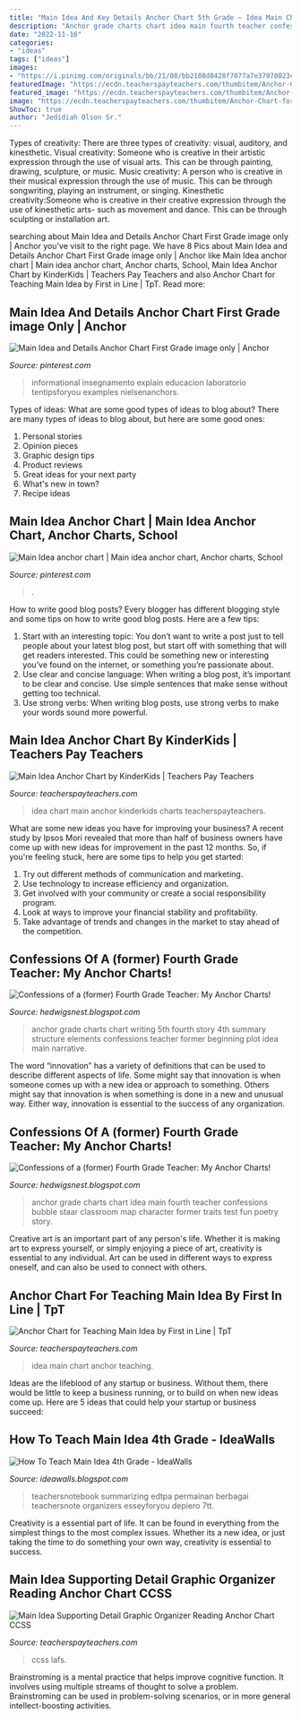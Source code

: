 ```yaml
---
title: "Main Idea And Key Details Anchor Chart 5th Grade ~ Idea Main Chart Anchor Teaching"
description: "Anchor grade charts chart idea main fourth teacher confessions bubble staar classroom map character former traits test fun poetry story"
date: "2022-11-16"
categories:
- "ideas"
tags: ["ideas"]
images:
- "https://i.pinimg.com/originals/bb/21/08/bb2108d8428f7077a7e37970023c9631.jpg"
featuredImage: "https://ecdn.teacherspayteachers.com/thumbitem/Anchor-Chart-for-Teaching-Main-Idea-3135969-1493577863/original-3135969-1.jpg"
featured_image: "https://ecdn.teacherspayteachers.com/thumbitem/Anchor-Chart-for-Teaching-Main-Idea-3135969-1493577863/original-3135969-1.jpg"
image: "https://ecdn.teacherspayteachers.com/thumbitem/Anchor-Chart-for-Teaching-Main-Idea-3135969-1493577863/original-3135969-1.jpg"
ShowToc: true
author: "Jedidiah Olson Sr."
---
```



Types of creativity: There are three types of creativity: visual, auditory, and kinesthetic.
Visual creativity: Someone who is creative in their artistic expression through the use of visual arts. This can be through painting, drawing, sculpture, or music. Music creativity: A person who is creative in their musical expression through the use of music. This can be through songwriting, playing an instrument, or singing. Kinesthetic creativity:Someone who is creative in their creative expression through the use of kinesthetic arts- such as movement and dance. This can be through sculpting or installation art.

	

		
searching about Main Idea and Details Anchor Chart First Grade image only | Anchor you've visit to the right page. We have 8 Pics about Main Idea and Details Anchor Chart First Grade image only | Anchor like Main Idea anchor chart | Main idea anchor chart, Anchor charts, School, Main Idea Anchor Chart by KinderKids | Teachers Pay Teachers and also Anchor Chart for Teaching Main Idea by First in Line | TpT. Read more:
		
    
## Main Idea And Details Anchor Chart First Grade image Only | Anchor

<img loading=lazy src="https://i.pinimg.com/originals/50/b7/e0/50b7e00bca9a4ebc6fe5b6bf58a6950f.jpg" onerror="this.onerror=null;this.src='https://tse4.mm.bing.net/th?id=OIP.WXKreq4SjKrBZZLAWf3fnQAAAA&amp;pid=15.1';" alt="Main Idea and Details Anchor Chart First Grade image only | Anchor">

_Source: pinterest.com_

>informational insegnamento explain educacion laboratorio tentipsforyou examples nielsenanchors. 

	

Types of ideas: What are some good types of ideas to blog about?
There are many types of ideas to blog about, but here are some good ones:
1. Personal stories 
2. Opinion pieces 
3. Graphic design tips 
4. Product reviews 
5. Great ideas for your next party 
6. What's new in town? 
7. Recipe ideas 

    
## Main Idea Anchor Chart | Main Idea Anchor Chart, Anchor Charts, School

<img loading=lazy src="https://i.pinimg.com/originals/bb/21/08/bb2108d8428f7077a7e37970023c9631.jpg" onerror="this.onerror=null;this.src='https://tse2.mm.bing.net/th?id=OIP.8UzTIX4M955g2zJTvpPSUAHaJ4&amp;pid=15.1';" alt="Main Idea anchor chart | Main idea anchor chart, Anchor charts, School">

_Source: pinterest.com_

>. 

	

How to write good blog posts?
Every blogger has different blogging style and some tips on how to write good blog posts. Here are a few tips: 
1. Start with an interesting topic: You don’t want to write a post just to tell people about your latest blog post, but start off with something that will get readers interested. This could be something new or interesting you’ve found on the internet, or something you’re passionate about. 
2. Use clear and concise language: When writing a blog post, it’s important to be clear and concise. Use simple sentences that make sense without getting too technical. 
3. Use strong verbs: When writing blog posts, use strong verbs to make your words sound more powerful.

    
## Main Idea Anchor Chart By KinderKids | Teachers Pay Teachers

<img loading=lazy src="https://ecdn.teacherspayteachers.com/thumbitem/Main-Idea-Anchor-Chart-3884931-1530191073/original-3884931-2.jpg" onerror="this.onerror=null;this.src='https://tse1.mm.bing.net/th?id=OIP.5A9dCQDtmOP2aSm5RJFWjQAAAA&amp;pid=15.1';" alt="Main Idea Anchor Chart by KinderKids | Teachers Pay Teachers">

_Source: teacherspayteachers.com_

>idea chart main anchor kinderkids charts teacherspayteachers. 

	

What are some new ideas you have for improving your business?
A recent study by Ipsos Mori revealed that more than half of business owners have come up with new ideas for improvement in the past 12 months. So, if you're feeling stuck, here are some tips to help you get started: 
1. Try out different methods of communication and marketing.
2. Use technology to increase efficiency and organization.
3. Get involved with your community or create a social responsibility program.
4. Look at ways to improve your financial stability and profitability.
5. Take advantage of trends and changes in the market to stay ahead of the competition.

    
## Confessions Of A (former) Fourth Grade Teacher: My Anchor Charts!

<img loading=lazy src="http://3.bp.blogspot.com/-dI3H7X0Nh1E/T6CZPO2EygI/AAAAAAAAAds/jDDALaGxqyw/s1600/today%2B001.JPG" onerror="this.onerror=null;this.src='https://tse2.mm.bing.net/th?id=OIP.D-x8N4g55dVDLCmkr9KcrgHaFi&amp;pid=15.1';" alt="Confessions of a (former) Fourth Grade Teacher: My Anchor Charts!">

_Source: hedwigsnest.blogspot.com_

>anchor grade charts chart writing 5th fourth story 4th summary structure elements confessions teacher former beginning plot idea main narrative. 

	

The word “innovation” has a variety of definitions that can be used to describe different aspects of life. Some might say that innovation is when someone comes up with a new idea or approach to something. Others might say that innovation is when something is done in a new and unusual way. Either way, innovation is essential to the success of any organization.

    
## Confessions Of A (former) Fourth Grade Teacher: My Anchor Charts!

<img loading=lazy src="http://3.bp.blogspot.com/-ELshclSMZP0/T49nNKET2MI/AAAAAAAAAaI/dtIESoK_lCQ/s1600/classroom%2B010.JPG" onerror="this.onerror=null;this.src='https://tse2.mm.bing.net/th?id=OIP.Qc9m4LIft8NuXALwQY_aKQHaJ6&amp;pid=15.1';" alt="Confessions of a (former) Fourth Grade Teacher: My Anchor Charts!">

_Source: hedwigsnest.blogspot.com_

>anchor grade charts chart idea main fourth teacher confessions bubble staar classroom map character former traits test fun poetry story. 

	

Creative art is an important part of any person's life. Whether it is making art to express yourself, or simply enjoying a piece of art, creativity is essential to any individual. Art can be used in different ways to express oneself, and can also be used to connect with others.

    
## Anchor Chart For Teaching Main Idea By First In Line | TpT

<img loading=lazy src="https://ecdn.teacherspayteachers.com/thumbitem/Anchor-Chart-for-Teaching-Main-Idea-3135969-1493577863/original-3135969-1.jpg" onerror="this.onerror=null;this.src='https://tse3.mm.bing.net/th?id=OIP.ujcY0PLr1y0hASHU2bHbEAAAAA&amp;pid=15.1';" alt="Anchor Chart for Teaching Main Idea by First in Line | TpT">

_Source: teacherspayteachers.com_

>idea main chart anchor teaching. 

	

Ideas are the lifeblood of any startup or business. Without them, there would be little to keep a business running, or to build on when new ideas come up. Here are 5 ideas that could help your startup or business succeed:

    
## How To Teach Main Idea 4th Grade - IdeaWalls

<img loading=lazy src="http://msbreyel.weebly.com/uploads/5/7/1/8/57182977/main-idea-anchor-chart_orig.png" onerror="this.onerror=null;this.src='https://tse3.mm.bing.net/th?id=OIP.lfxxG8GRj2smQRg-0f4MyAAAAA&amp;pid=15.1';" alt="How To Teach Main Idea 4th Grade - IdeaWalls">

_Source: ideawalls.blogspot.com_

>teachersnotebook summarizing edtpa permainan berbagai teachersnote organizers esseyforyou depiero 7tt. 

	

Creativity is a essential part of life. It can be found in everything from the simplest things to the most complex issues. Whether its a new idea, or just taking the time to do something your own way, creativity is essential to success.

    
## Main Idea Supporting Detail Graphic Organizer Reading Anchor Chart CCSS

<img loading=lazy src="https://ecdn.teacherspayteachers.com/thumbitem/Main-Idea-Supporting-Details-Graphic-Organizer-Reading-Skills-1500873613/original-462967-1.jpg" onerror="this.onerror=null;this.src='https://tse1.mm.bing.net/th?id=OIP.doJ9Um4XicLW5vGdUaN8EwEsDn&amp;pid=15.1';" alt="Main Idea Supporting Detail Graphic Organizer Reading Anchor Chart CCSS">

_Source: teacherspayteachers.com_

>ccss lafs. 

	

Brainstroming is a mental practice that helps improve cognitive function. It involves using multiple streams of thought to solve a problem. Brainstroming can be used in problem-solving scenarios, or in more general intellect-boosting activities.

